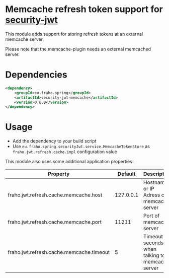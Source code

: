 # Memcache refresh token support for [security-jwt](../)

This module adds support for storing refresh tokens at an external memcache server.

Please note that the memcache-plugin needs an external memcached server.

# Dependencies
```xml
<dependency>
    <groupId>eu.fraho.spring</groupId>
    <artifactId>security-jwt-memcache</artifactId>
    <version>0.6.0</version>
</dependency>
```

# Usage
* Add the dependency to your build script
* Use ```eu.fraho.spring.securityJwt.service.MemcacheTokenStore``` as ```fraho.jwt.refresh.cache.impl``` configuration value

This module also uses some additional application properties:

| Property                                 | Default   | Description   |
|------------------------------------------|-----------|---------------|
| fraho.jwt.refresh.cache.memcache.host    | 127.0.0.1 | Hostname or IP Adress of memcache server|
| fraho.jwt.refresh.cache.memcache.port    | 11211     | Port of memcache server|
| fraho.jwt.refresh.cache.memcache.timeout | 5         | Timeout (in seconds) when talking to memcache server|
